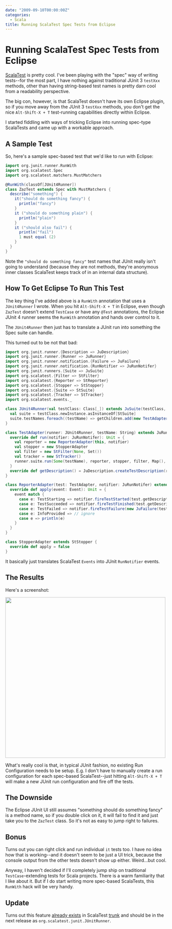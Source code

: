 ```yaml
---
date: "2009-09-10T00:00:00Z"
categories:
  - Scala
title: Running ScalaTest Spec Tests from Eclipse
---
```


Running ScalaTest Spec Tests from Eclipse
=========================================

[ScalaTest](http://www.artima.com/scalatest/) is pretty cool. I've been playing with the "spec" way of writing tests--for the most part, I have nothing against traditional JUnit 3 `testXxx` methods, other than having string-based test names is pretty darn cool from a readability perspective.

The big con, however, is that ScalaTest doesn't have its own Eclipse plugin, so if you move away from the JUnit 3 `testXxx` methods, you don't get the nice `Alt-Shift-X + T` test-running capabilities directly within Eclipse.

I started fiddling with ways of tricking Eclipse into running spec-type ScalaTests and came up with a workable approach.

A Sample Test
-------------

So, here's a sample spec-based test that we'd like to run with Eclipse:

```scala
import org.junit.runner.RunWith
import org.scalatest.Spec
import org.scalatest.matchers.MustMatchers

@RunWith(classOf[JUnit4Runner])
class ZazTest extends Spec with MustMatchers {
  describe("something") {
    it("should do something fancy") {
      println("fancy")
    }
    it ("should do something plain") {
      println("plain")
    }
    it ("should also fail") {
      println("fail")
      1 must equal (2)
    }
  }
}
```

Note the `"should do something fancy"` test names that JUnit really isn't going to understand (because they are not methods, they're anonymous inner classes ScalaTest keeps track of in an internal data structure).

How To Get Eclipse To Run This Test
-----------------------------------

The key thing I've added above is a `RunWith` annotation that uses a `JUnit4Runner` I wrote. When you hit `Alt-Shift-X + T` in Eclipse, even though `ZazTest` doesn't extend `TestCase` or have any `@Test` annotations, the Eclipse JUnit 4 runner seems the `RunWith` annotation and hands over control to it.

The `JUnit4Runner` then just has to translate a JUnit run into something the Spec suite can handle.

This turned out to be not that bad:

```scala
import org.junit.runner.{Description => JuDescription}
import org.junit.runner.{Runner => JuRunner}
import org.junit.runner.notification.{Failure => JuFailure}
import org.junit.runner.notification.{RunNotifier => JuRunNotifer}
import org.junit.runners.{Suite => JuSuite}
import org.scalatest.{Filter => StFilter}
import org.scalatest.{Reporter => StReporter}
import org.scalatest.{Stopper => StStopper}
import org.scalatest.{Suite => StSuite}
import org.scalatest.{Tracker => StTracker}
import org.scalatest.events._

class JUnit4Runner(val testClass: Class[_]) extends JuSuite(testClass, new java.util.ArrayList[JuRunner]()) {
  val suite = testClass.newInstance.asInstanceOf[StSuite]
  suite.testNames.foreach((testName) => getChildren.add(new TestAdapter(this, testName)))
}

class TestAdapter(runner: JUnit4Runner, testName: String) extends JuRunner {
  override def run(notifier: JuRunNotifer): Unit = {
    val reporter = new ReporterAdapter(this, notifier)
    val stopper = new StopperAdapter
    val filter = new StFilter(None, Set())
    val tracker = new StTracker()
    runner.suite.run(Some(testName), reporter, stopper, filter, Map(), None, tracker)
  }
  override def getDescription() = JuDescription.createTestDescription(runner.testClass, testName)
}

class ReporterAdapter(test: TestAdapter, notifier: JuRunNotifer) extends StReporter {
  override def apply(event: Event): Unit = {
    event match {
      case e: TestStarting => notifier.fireTestStarted(test.getDescription)
      case e: TestSucceeded => notifier.fireTestFinished(test.getDescription)
      case e: TestFailed => notifier.fireTestFailure(new JuFailure(test.getDescription, e.throwable.get))
      case e: InfoProvided => // ignore
      case e => println(e)
    }
  }
}

class StopperAdapter extends StStopper {
  override def apply = false
}
```

It basically just translates ScalaTest `Events` into JUnit `RunNotifier` events.

The Results
-----------

Here's a screenshot:

<a href="/images/screenshot-scalatest.png" border="0">
  <img src="/images/screenshot-scalatest.png" width="500" border="0">
</a>

What's really cool is that, in typical JUnit fashion, no existing Run Configuration needs to be setup. E.g. I don't have to manually create a run configuration for each spec-based ScalaTest--just hitting `Alt-Shift-X + T` will make a new JUnit run configuration and fire off the tests.

The Downside
------------

The Eclipse JUnit UI still assumes "something should do something fancy" is a method name, so if you double click on it, it will fail to find it and just take you to the `ZazTest`  class. So it's not as easy to jump right to failures.

Bonus
-----

Turns out you can right click and run individual `it` tests too. I have no idea how that is working--and it doesn't seem to be just a UI trick, because the console output from the other tests doesn't show up either. Weird...but cool.

Anyway, I haven't decided if I'll completely jump ship on traditional `TestCase`-extending tests for Scala projects. There is a warm familiarity that I like about it. But if I do start writing more spec-based ScalaTests, this `RunWith` hack will be very handy.

**Update**
----------

Turns out this feature [already exists](http://www.artima.com/forums/flat.jsp?forum=284&thread=254074) in ScalaTest [trunk](https://scalatest.dev.java.net/source/browse/scalatest/trunk/app/src/main/scala/org/scalatest/junit/JUnitRunner.scala?rev=1789&view=markup) and should be in the next release as `org.scalatest.junit.JUnitRunner`.









